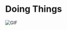 #  Doing Things


![GIF](https://darkintheboy.com/wp-content/uploads/2014/02/tumblr_mvv8m3wzei1r9e2uvo1_500.gif)
